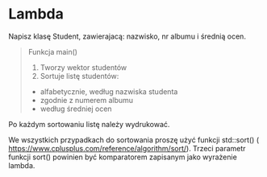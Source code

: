 # Lambda

Napisz klasę Student, zawierajacą: nazwisko, nr albumu i średnią ocen.

>Funkcja main()
>
>1. Tworzy wektor studentów
>2. Sortuje listę studentów:
>* alfabetycznie, według nazwiska studenta
>* zgodnie z numerem albumu
>* według średniej ocen

Po każdym sortowaniu listę należy wydrukować.

We wszystkich przypadkach do sortowania proszę użyć funkcji std::sort() ( https://www.cplusplus.com/reference/algorithm/sort/). 
Trzeci parametr funkcji sort() powinien być komparatorem zapisanym jako wyrażenie lambda.
